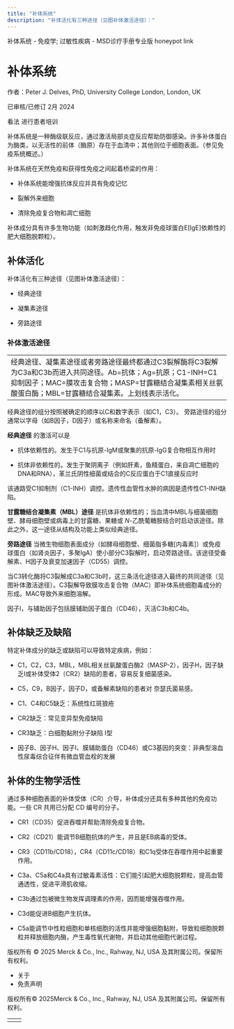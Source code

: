 ```yaml
---
title: "补体系统"
description: "补体活化有三种途径（见图补体激活途径）："
---
```


﻿补体系统 \- 免疫学; 过敏性疾病 \- MSD诊疗手册专业版 honeypot link

# 补体系统

作者：Peter J. Delves, PhD, University College London, London, UK

已审核/已修订 2月 2024

看法 进行患者培训

补体系统是一种酶级联反应，通过激活局部炎症反应帮助防御感染。许多补体蛋白为酶类，以无活性的前体（酶原）存在于血清中；其他则位于细胞表面。（参见免疫系统概述。）

补体系统在天然免疫和获得性免疫之间起着桥梁的作用：

- 补体系统能增强抗体反应并具有免疫记忆

- 裂解外来细胞

- 清除免疫复合物和凋亡细胞


补体成分具有许多生物功能（如刺激趋化作用，触发非免疫球蛋白E\[IgE\]依赖性的肥大细胞脱颗粒）。

## 补体活化

补体活化有三种途径（见图补体激活途径）：

- 经典途径

- 凝集素途径

- 旁路途径


### 补体激活途径

|     |
| --- |
| 经典途径、凝集素途径或者旁路途径最终都通过C3裂解酶将C3裂解为C3a和C3b而进入共同途径。Ab=抗体；Ag=抗原；C1-INH=C1抑制因子；MAC=膜攻击复合物；MASP=甘露糖结合凝集素相关丝氨酸蛋白酶；MBL=甘露糖结合凝集素。上划线表示活化。<br> |

经典途径的组分按照被确定的顺序以C和数字表示（如C1，C3）。 旁路途径的组分通常以字母（如B因子，D因子）或名称来命名（备解素）。

**经典途径** 的激活可以是

- 抗体依赖性的。发生于C1与抗原-IgM或聚集的抗原-IgG复合物相互作用时

- 抗体非依赖性的。发生于聚阴离子（例如肝素，鱼精蛋白，来自凋亡细胞的DNA和RNA），革兰氏阴性细菌或结合的C反应蛋白于C1直接反应时


该通路受C1抑制剂（C1-INH）调控。遗传性血管性水肿的病因是遗传性C1-INH缺陷。

**甘露糖结合凝集素（MBL）途径** 是抗体非依赖性的；当血清中MBL与细菌细胞壁、酵母细胞壁或病毒上的甘露糖、果糖或 _N_-乙酰葡糖胺结合时启动该途径。除此之外，这一途径从结构及功能上类似经典途径。

**旁路途径** 当微生物细胞表面成分（如酵母细胞壁、细菌脂多糖\[内毒素\]）或免疫球蛋白（如肾炎因子，多聚IgA）使小部分C3裂解时，启动旁路途径。该途径受备解素、H因子及衰变加速因子（CD55）调控。

当C3转化酶将C3裂解成C3a和C3b时，这三条活化途径进入最终的共同途径（见图补体激活途径）。C3裂解导致膜攻击复合物（MAC）即补体系统细胞毒成分的形成。MAC导致外来细胞溶解。

因子I，与辅助因子包括膜辅助因子蛋白（CD46），灭活C3b和C4b。

## 补体缺乏及缺陷

特定补体成分的缺乏或缺陷可以导致特定疾病，例如：

- C1，C2，C3，MBL，MBL相关丝氨酸蛋白酶2（MASP-2），因子H，因子缺乏I或补体受体2（CR2）缺陷的患者，容易反复细菌感染。

- C5，C9，B因子，因子D，或备解素缺陷的患者对 奈瑟氏菌易感。

- C1、C4和C5缺乏：系统性红斑狼疮

- CR2缺乏：常见变异型免疫缺陷

- CR3缺乏：白细胞黏附分子缺陷 Ⅰ型

- 因子B、因子H、因子I、膜辅助蛋白（CD46）或C3基因的突变：非典型溶血性尿毒综合征伴有微血管血栓的发展


## 补体的生物学活性

通过多种细胞表面的补体受体（CR）介导，补体成分还具有多种其他的免疫功能。一些 CR 共用已分配 CD 编号的分子。

- CR1（CD35）促进吞噬并帮助清除免疫复合物。

- CR2（CD21）能调节B细胞抗体的产生，并且是EB病毒的受体。

- CR3（CD11b/CD18），CR4（CD11c/CD18）和C1q受体在吞噬作用中起重要作用。

- C3a、C5a和C4a具有过敏毒素活性：它们能引起肥大细胞脱颗粒，提高血管通透性，促进平滑肌收缩。

- C3b通过包被微生物发挥调理素的作用，因而能增强吞噬作用。

- C3d能促进B细胞产生抗体。

- C5a能调节中性粒细胞和单核细胞的活性并能增强细胞黏附，导致粒细胞脱颗粒并释放细胞内酶，产生毒性氧代谢物，并启动其他细胞代谢过程。




版权所有 © 2025
Merck & Co., Inc., Rahway, NJ, USA 及其附属公司。保留所有权利。

- 关于
- 免责声明

版权所有© 2025Merck & Co., Inc., Rahway, NJ, USA 及其附属公司。保留所有权利。

|     |     |
| --- | --- |
|  |  |